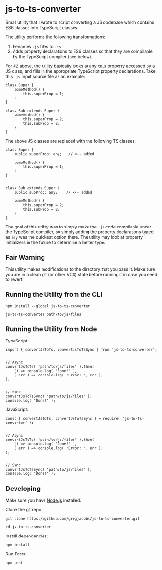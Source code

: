 # js-to-ts-converter

Small utility that I wrote to script converting a JS codebase which contains ES6 
classes into TypeScript classes.

The utility performs the following transformations:

1. Renames `.js` files to `.ts`
2. Adds property declarations to ES6 classes so that they are compilable by the
   TypeScript compiler (see below).

For #2 above, the utility basically looks at any `this` property accessed by a 
JS class, and fills in the appropriate TypeScript property declarations. Take 
this `.js` input source file as an example:

```
class Super {
	someMethod() {
		this.superProp = 1;
	}
}

class Sub extends Super {
	someMethod() {
		this.superProp = 2;
		this.subProp = 2;
	}
}
```


The above JS classes are replaced with the following TS classes:

```
class Super {
    public superProp: any;   // <-- added

    someMethod() {
        this.superProp = 1;
    }
}


class Sub extends Super {
    public subProp: any;    // <-- added

    someMethod() {
        this.superProp = 2;
        this.subProp = 2;
    }
}
```


The goal of this utility was to simply make the `.js` code compilable under the
TypeScript compiler, so simply adding the property declarations typed as `any` 
was the quickest option there. The utility may look at property initializers in 
the future to determine a better type.


## Fair Warning

This utility makes modifications to the directory that you pass it. Make sure
you are in a clean git (or other VCS) state before running it in case you need
to revert!


## Running the Utility from the CLI

```
npm install --global js-to-ts-converter

js-to-ts-converter path/to/js/files
```

## Running the Utility from Node

TypeScript: 

```
import { convertJsToTs, convertJsToTsSync } from 'js-to-ts-converter';


// Async
convertJsToTs( 'path/to/js/files' ).then( 
    () => console.log( 'Done!' ),
    ( err ) => console.log( 'Error: ', err );
); 


// Sync
convertJsToTsSync( 'path/to/js/files' );
console.log( 'Done!' );
```

JavaScript:

```
const { convertJsToTs, convertJsToTsSync } = require( 'js-to-ts-converter' );


// Async
convertJsToTs( 'path/to/js/files' ).then( 
    () => console.log( 'Done!' ),
    ( err ) => console.log( 'Error: ', err );
); 


// Sync
convertJsToTsSync( 'path/to/js/files' );
console.log( 'Done!' );
```

## Developing

Make sure you have [Node.js](https://nodejs.org) installed. 

Clone the git repo: 

```
git clone https://github.com/gregjacobs/js-to-ts-converter.git

cd js-to-ts-converter
```

Install dependencies:

```
npm install
```

Run Tests:

```
npm test
```
